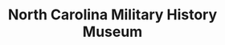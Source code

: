 ---
layout: repo
title: "North Carolina Military History Museum"
id: 4774
permalink: repos/4774/
---